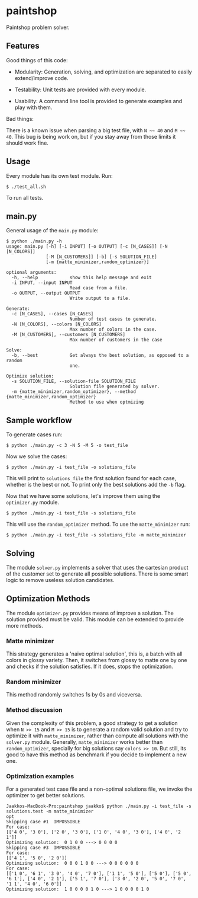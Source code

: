 # paintshop
Paintshop problem solver.

## Features

Good things of this code:

* Modularity: Generation, solving, and optimization are separated to easily extend/improve 
			  code.

* Testability: Unit tests are provided with every module.

* Usability: A command line tool is provided to generate examples and play with them.

Bad things:

There is a known issue when parsing a big test file, with `N ~~ 40` and `M ~~ 40`. This bug 
is being work on, but if you stay away from those limits it should work fine.

## Usage

Every module has its own test module. Run: 

```
$ ./test_all.sh
```

To run all tests.

## main.py

General usage of the `main.py` module:

```
$ python ./main.py -h
usage: main.py [-h] [-i INPUT] [-o OUTPUT] [-c [N_CASES]] [-N [N_COLORS]]
               [-M [N_CUSTOMERS]] [-b] [-s SOLUTION_FILE]
               [-m {matte_minimizer,random_optimizer}]

optional arguments:
  -h, --help            show this help message and exit
  -i INPUT, --input INPUT
                        Read case from a file.
  -o OUTPUT, --output OUTPUT
                        Write output to a file.

Generate:
  -c [N_CASES], --cases [N_CASES]
                        Number of test cases to generate.
  -N [N_COLORS], --colors [N_COLORS]
                        Max number of colors in the case.
  -M [N_CUSTOMERS], --customers [N_CUSTOMERS]
                        Max number of customers in the case

Solve:
  -b, --best            Get always the best solution, as opposed to a random
                        one.

Optimize solution:
  -s SOLUTION_FILE, --solution-file SOLUTION_FILE
                        Solution file generated by solver.
  -m {matte_minimizer,random_optimizer}, --method {matte_minimizer,random_optimizer}
                        Method to use when optmizing
```

## Sample workflow

To generate cases run:

```
$ python ./main.py -c 3 -N 5 -M 5 -o test_file

```

Now we solve the cases:

```
$ python ./main.py -i test_file -o solutions_file
```

This will print to `solutions_file` the first solution found for each case, whether is the best 
or not. To print only the best solutions add the `-b` flag.

Now that we have some solutions, let's improve them using the `optimizer.py` module.

```
$ python ./main.py -i test_file -s solutions_file
```

This will use the `random_optimizer` method. To use the `matte_minimizer` run:

```
$ python ./main.py -i test_file -s solutions_file -m matte_minimizer
```

## Solving

The module `solver.py` implements a solver that uses the cartesian product of the customer 
set to generate all possible solutions. There is some smart logic to remove useless solution 
candidates.

## Optimization Methods

The module `optimizer.py` provides means of improve a solution. The solution provided must 
be valid. This module can be extended to provide more methods.

### Matte minimizer

This strategy generates a 'naive optimal solution', this is, a batch with all colors in glossy variety. Then, it switches from glossy to matte one by one and checks if the solution satisfies. If it does, stops the optimization.

### Random minimizer

This method randomly switches 1s by 0s and viceversa.

### Method discussion

Given the complexity of this problem, a good strategy to get a solution when `N >> 15` and `M >> 15` is to generate a random valid solution and try to optimize it with `matte_minimizer`, rather than compute all solutions with the `solver.py` module. Generally, `matte_minimizer` works better than `random_optimizer`, specially for big solutions say `colors >> 10`. But still, its 
good to have this method as benchmark if you decide to implement a new one.

### Optimization examples

For a generated test case file and a non-optimal solutions file, we invoke the optimizer to 
get better solutions.

```
Jaakkos-MacBook-Pro:paintshop jaakko$ python ./main.py -i test_file -s solutions.test -m matte_minimizer
opt
Skipping case #1  IMPOSSIBLE
For case:
[['4 0', '3 0'], ['2 0', '3 0'], ['1 0', '4 0', '3 0'], ['4 0', '2 1']]
Optimizing solution:  0 1 0 0 ---> 0 0 0 0
Skipping case #3  IMPOSSIBLE
For case:
[['4 1', '5 0', '2 0']]
Optimizing solution:  0 0 0 1 0 0 ---> 0 0 0 0 0 0
For case:
[['1 0', '6 1', '3 0', '4 0', '7 0'], ['1 1', '5 0'], ['5 0'], ['5 0', '6 1'], ['4 0', '2 1'], ['5 1', '7 0'], ['3 0', '2 0', '5 0', '7 0', '1 1', '4 0', '6 0']]
Optimizing solution:  1 0 0 0 0 1 0 ---> 1 0 0 0 0 1 0
```

